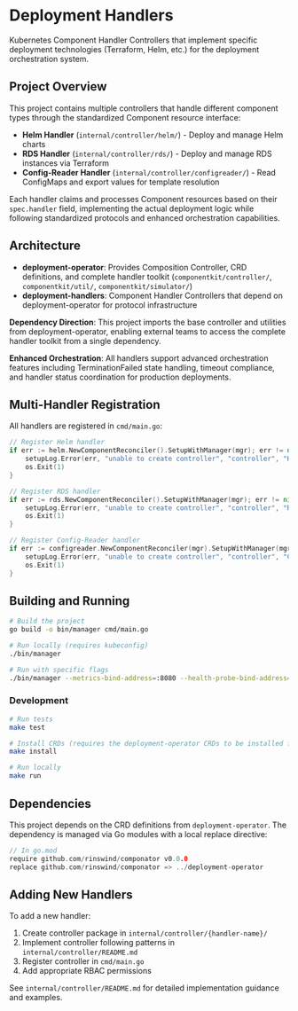 # Deployment Handlers

Kubernetes Component Handler Controllers that implement specific deployment technologies (Terraform, Helm, etc.) for the deployment orchestration system.

## Project Overview

This project contains multiple controllers that handle different component types through the standardized Component resource interface:

- **Helm Handler** (`internal/controller/helm/`) - Deploy and manage Helm charts
- **RDS Handler** (`internal/controller/rds/`) - Deploy and manage RDS instances via Terraform
- **Config-Reader Handler** (`internal/controller/configreader/`) - Read ConfigMaps and export values for template resolution

Each handler claims and processes Component resources based on their `spec.handler` field, implementing the actual deployment logic while following standardized protocols and enhanced orchestration capabilities.

## Architecture

- **deployment-operator**: Provides Composition Controller, CRD definitions, and complete handler toolkit (`componentkit/controller/`, `componentkit/util/`, `componentkit/simulator/`)
- **deployment-handlers**: Component Handler Controllers that depend on deployment-operator for protocol infrastructure

**Dependency Direction**: This project imports the base controller and utilities from deployment-operator, enabling external teams to access the complete handler toolkit from a single dependency.

**Enhanced Orchestration**: All handlers support advanced orchestration features including TerminationFailed state handling, timeout compliance, and handler status coordination for production deployments.

## Multi-Handler Registration

All handlers are registered in `cmd/main.go`:

```go
// Register Helm handler
if err := helm.NewComponentReconciler().SetupWithManager(mgr); err != nil {
    setupLog.Error(err, "unable to create controller", "controller", "Helm")
    os.Exit(1)
}

// Register RDS handler  
if err := rds.NewComponentReconciler().SetupWithManager(mgr); err != nil {
    setupLog.Error(err, "unable to create controller", "controller", "RDS")
    os.Exit(1)
}

// Register Config-Reader handler
if err := configreader.NewComponentReconciler(mgr).SetupWithManager(mgr); err != nil {
    setupLog.Error(err, "unable to create controller", "controller", "ConfigReader")
    os.Exit(1)
}
```

## Building and Running

```bash
# Build the project
go build -o bin/manager cmd/main.go

# Run locally (requires kubeconfig)
./bin/manager

# Run with specific flags
./bin/manager --metrics-bind-address=:8080 --health-probe-bind-address=:8081
```

### Development

```bash
# Run tests
make test

# Install CRDs (requires the deployment-operator CRDs to be installed first)
make install

# Run locally
make run
```

## Dependencies

This project depends on the CRD definitions from `deployment-operator`. The dependency is managed via Go modules with a local replace directive:

```go
// In go.mod
require github.com/rinswind/componator v0.0.0
replace github.com/rinswind/componator => ../deployment-operator
```

## Adding New Handlers

To add a new handler:

1. Create controller package in `internal/controller/{handler-name}/`
2. Implement controller following patterns in `internal/controller/README.md`
3. Register controller in `cmd/main.go`
4. Add appropriate RBAC permissions

See `internal/controller/README.md` for detailed implementation guidance and examples.
